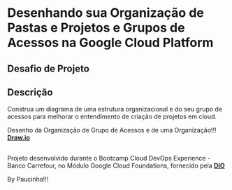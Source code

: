 # Desenhando sua Organização de Pastas e Projetos e Grupos de Acessos na Google Cloud Platform

##

## Desafio de Projeto

## Descrição

Construa um diagrama de uma estrutura organizacional e do seu grupo de acessos para melhorar o entendimento de criação de projetos em cloud.

Desenho da Organização de Grupo de Acessos e de uma Organização!!! [**Draw.io**](https://viewer.diagrams.net/?tags=%7B%7D&highlight=0000ff&edit=_blank&layers=1&nav=1#G1s26tWEAw9iikZkTfebpFJRZOS_5aKR1Y)

##

Projeto desenvolvido durante o Bootcamp Cloud DevOps Experience - Banco Carrefour, no Módulo Google Cloud Foundations,
fornecido pela [**DIO**](https://www.dio.me/)

By Paucinha!!!
